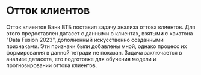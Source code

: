# Отток клиентов

Отток клиентов
Банк ВТБ поставил задачу анализа оттока клиентов. Для этого предоставлен датасет с данными о клиентах, взятыми с хакатона "Data Fusion 2023", дополненный искусственно созданными признаками. Эти признаки были добавлены мной, однако процесс их формирования в данной тетради не показан. Задача заключается в анализе датасета, его подготовке для обучения модели и прогнозировании оттока клиентов.
